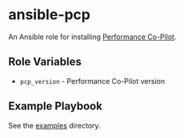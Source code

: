 # ansible-pcp

An Ansible role for installing [Performance Co-Pilot](http://pcp.io/).

## Role Variables

- `pcp_version` - Performance Co-Pilot version

## Example Playbook

See the [examples](./examples/) directory.
